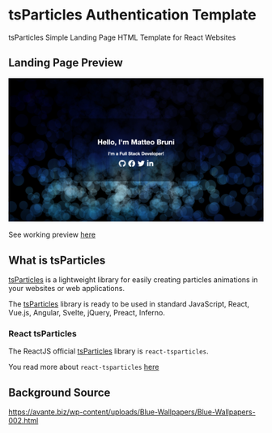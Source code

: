 # tsParticles Authentication Template

tsParticles Simple Landing Page HTML Template for React Websites

## Landing Page Preview
[![login](https://raw.githubusercontent.com/tsparticles/react-landing-page-template/master/__screenshots/landing.png)](https://tsparticles.github.io/react-landing-page-template/index.html)

See working preview [here](https://tsparticles.github.io/react-landing-page-template/index.html)

## What is tsParticles

[tsParticles](https://github.com/matteobruni/tsparticles) is a lightweight library for easily creating particles animations in your websites or web applications.

The [tsParticles](https://github.com/matteobruni/tsparticles) library is ready to be used in standard JavaScript, React, Vue.js, Angular, Svelte, jQuery, Preact, Inferno.

### React tsParticles

The ReactJS official [tsParticles](https://github.com/matteobruni/tsparticles) library is `react-tsparticles`.

You read more about `react-tsparticles` [here](https://github.com/matteobruni/tsparticles/blob/master/components/react/README.md) 

## Background Source

<https://avante.biz/wp-content/uploads/Blue-Wallpapers/Blue-Wallpapers-002.html>
